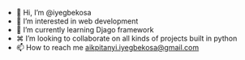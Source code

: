 - 👋 Hi, I’m @iyegbekosa
- 👀 I’m interested in web development
- 🌱 I’m currently learning Djago framework
- ⌘ I’m looking to collaborate on all kinds of projects built in python
- 📫 How to reach me aikpitanyi.iyegbekosa@gmail.com

<!---
iyegbekosa/iyegbekosa is a ✨ special ✨ repository because its `README.md` (this file) appears on your GitHub profile.
You can click the Preview link to take a look at your changes.
--->
